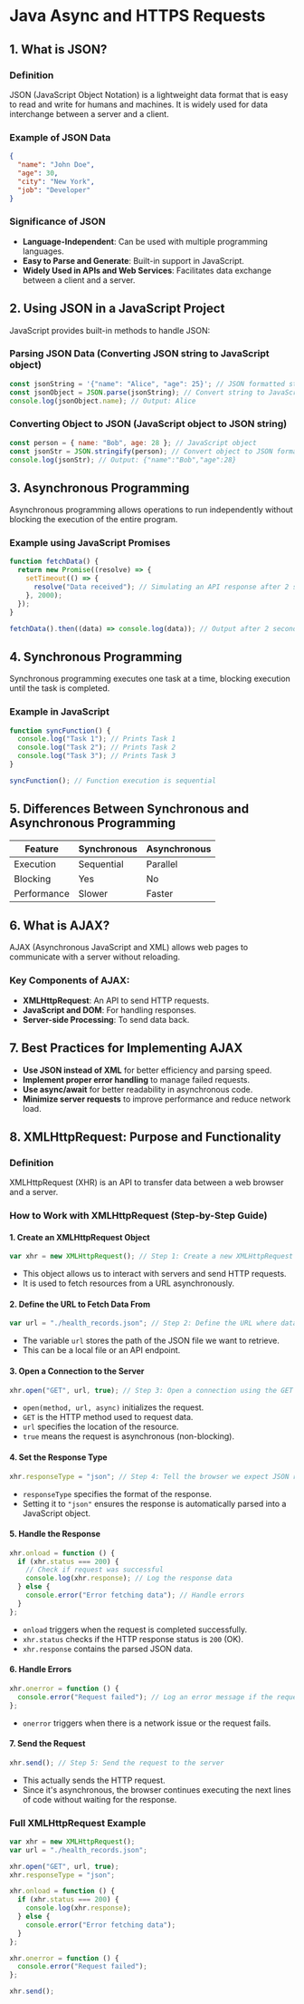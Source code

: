 # Java Async and HTTPS Requests

## 1. What is JSON?

### Definition

JSON (JavaScript Object Notation) is a lightweight data format that is easy to read and write for humans and machines. It is widely used for data interchange between a server and a client.

### Example of JSON Data

```json
{
  "name": "John Doe",
  "age": 30,
  "city": "New York",
  "job": "Developer"
}
```

### Significance of JSON

- **Language-Independent**: Can be used with multiple programming languages.
- **Easy to Parse and Generate**: Built-in support in JavaScript.
- **Widely Used in APIs and Web Services**: Facilitates data exchange between a client and a server.

## 2. Using JSON in a JavaScript Project

JavaScript provides built-in methods to handle JSON:

### Parsing JSON Data (Converting JSON string to JavaScript object)

```javascript
const jsonString = '{"name": "Alice", "age": 25}'; // JSON formatted string
const jsonObject = JSON.parse(jsonString); // Convert string to JavaScript object
console.log(jsonObject.name); // Output: Alice
```

### Converting Object to JSON (JavaScript object to JSON string)

```javascript
const person = { name: "Bob", age: 28 }; // JavaScript object
const jsonStr = JSON.stringify(person); // Convert object to JSON formatted string
console.log(jsonStr); // Output: {"name":"Bob","age":28}
```

## 3. Asynchronous Programming

Asynchronous programming allows operations to run independently without blocking the execution of the entire program.

### Example using JavaScript Promises

```javascript
function fetchData() {
  return new Promise((resolve) => {
    setTimeout(() => {
      resolve("Data received"); // Simulating an API response after 2 seconds
    }, 2000);
  });
}

fetchData().then((data) => console.log(data)); // Output after 2 seconds: Data received
```

## 4. Synchronous Programming

Synchronous programming executes one task at a time, blocking execution until the task is completed.

### Example in JavaScript

```javascript
function syncFunction() {
  console.log("Task 1"); // Prints Task 1
  console.log("Task 2"); // Prints Task 2
  console.log("Task 3"); // Prints Task 3
}

syncFunction(); // Function execution is sequential
```

## 5. Differences Between Synchronous and Asynchronous Programming

| Feature     | Synchronous | Asynchronous |
| ----------- | ----------- | ------------ |
| Execution   | Sequential  | Parallel     |
| Blocking    | Yes         | No           |
| Performance | Slower      | Faster       |

## 6. What is AJAX?

AJAX (Asynchronous JavaScript and XML) allows web pages to communicate with a server without reloading.

### Key Components of AJAX:

- **XMLHttpRequest**: An API to send HTTP requests.
- **JavaScript and DOM**: For handling responses.
- **Server-side Processing**: To send data back.

## 7. Best Practices for Implementing AJAX

- **Use JSON instead of XML** for better efficiency and parsing speed.
- **Implement proper error handling** to manage failed requests.
- **Use async/await** for better readability in asynchronous code.
- **Minimize server requests** to improve performance and reduce network load.

## 8. XMLHttpRequest: Purpose and Functionality

### Definition

XMLHttpRequest (XHR) is an API to transfer data between a web browser and a server.

### How to Work with XMLHttpRequest (Step-by-Step Guide)

#### 1. Create an XMLHttpRequest Object

```javascript
var xhr = new XMLHttpRequest(); // Step 1: Create a new XMLHttpRequest object
```

- This object allows us to interact with servers and send HTTP requests.
- It is used to fetch resources from a URL asynchronously.

#### 2. Define the URL to Fetch Data From

```javascript
var url = "./health_records.json"; // Step 2: Define the URL where data is located
```

- The variable `url` stores the path of the JSON file we want to retrieve.
- This can be a local file or an API endpoint.

#### 3. Open a Connection to the Server

```javascript
xhr.open("GET", url, true); // Step 3: Open a connection using the GET method
```

- `open(method, url, async)` initializes the request.
- `GET` is the HTTP method used to request data.
- `url` specifies the location of the resource.
- `true` means the request is asynchronous (non-blocking).

#### 4. Set the Response Type

```javascript
xhr.responseType = "json"; // Step 4: Tell the browser we expect JSON response
```

- `responseType` specifies the format of the response.
- Setting it to `"json"` ensures the response is automatically parsed into a JavaScript object.

#### 5. Handle the Response

```javascript
xhr.onload = function () {
  if (xhr.status === 200) {
    // Check if request was successful
    console.log(xhr.response); // Log the response data
  } else {
    console.error("Error fetching data"); // Handle errors
  }
};
```

- `onload` triggers when the request is completed successfully.
- `xhr.status` checks if the HTTP response status is `200` (OK).
- `xhr.response` contains the parsed JSON data.

#### 6. Handle Errors

```javascript
xhr.onerror = function () {
  console.error("Request failed"); // Log an error message if the request fails
};
```

- `onerror` triggers when there is a network issue or the request fails.

#### 7. Send the Request

```javascript
xhr.send(); // Step 5: Send the request to the server
```

- This actually sends the HTTP request.
- Since it's asynchronous, the browser continues executing the next lines of code without waiting for the response.

### Full XMLHttpRequest Example

```javascript
var xhr = new XMLHttpRequest();
var url = "./health_records.json";

xhr.open("GET", url, true);
xhr.responseType = "json";

xhr.onload = function () {
  if (xhr.status === 200) {
    console.log(xhr.response);
  } else {
    console.error("Error fetching data");
  }
};

xhr.onerror = function () {
  console.error("Request failed");
};

xhr.send();
```
